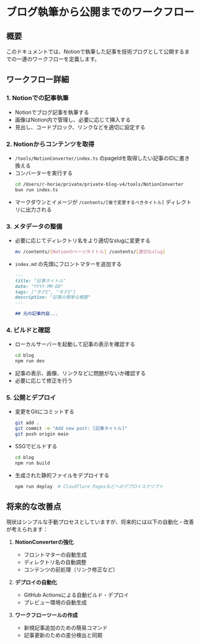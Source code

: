 # ブログ執筆から公開までのワークフロー

## 概要

このドキュメントでは、Notionで執筆した記事を技術ブログとして公開するまでの一連のワークフローを定義します。

## ワークフロー詳細

### 1. Notionでの記事執筆

- Notionでブログ記事を執筆する
- 画像はNotion内で管理し、必要に応じて挿入する
- 見出し、コードブロック、リンクなどを適切に設定する

### 2. Notionからコンテンツを取得

- `/tools/NotionConverter/index.ts` のpageIdを取得したい記事のIDに書き換える
- コンバーターを実行する
  ```bash
  cd /Users/r-horie/private/private-blog-v4/tools/NotionConverter
  bun run index.ts
  ```
- マークダウンとイメージが `/contents/[後で変更するべきタイトル]` ディレクトリに出力される

### 3. メタデータの整備

- 必要に応じてディレクトリ名をより適切なslugに変更する
  ```bash
  mv /contents/[Notionのページタイトル] /contents/[適切なslug]
  ```
- `index.md` の先頭にフロントマターを追加する
  ```markdown
  ---
  title: "記事タイトル"
  date: "YYYY-MM-DD"
  tags: ["タグ1", "タグ2"]
  description: "記事の簡単な概要"
  ---
  
  ## 元の記事内容...
  ```

### 4. ビルドと確認

- ローカルサーバーを起動して記事の表示を確認する
  ```bash
  cd blog
  npm run dev
  ```
- 記事の表示、画像、リンクなどに問題がないか確認する
- 必要に応じて修正を行う

### 5. 公開とデプロイ

- 変更をGitにコミットする
  ```bash
  git add .
  git commit -m "Add new post: [記事タイトル]"
  git push origin main
  ```
- SSGでビルドする
  ```bash
  cd blog
  npm run build
  ```
- 生成された静的ファイルをデプロイする
  ```bash
  npm run deploy  # Cloudflare Pagesなどへのデプロイスクリプト
  ```

## 将来的な改善点

現状はシンプルな手動プロセスとしていますが、将来的には以下の自動化・改善が考えられます：

1. **NotionConverterの強化**
   - フロントマターの自動生成
   - ディレクトリ名の自動調整
   - コンテンツの前処理（リンク修正など）

2. **デプロイの自動化**
   - GitHub Actionsによる自動ビルド・デプロイ
   - プレビュー環境の自動生成

3. **ワークフローツールの作成**
   - 新規記事追加のための簡易コマンド
   - 記事更新のための差分検出と同期
